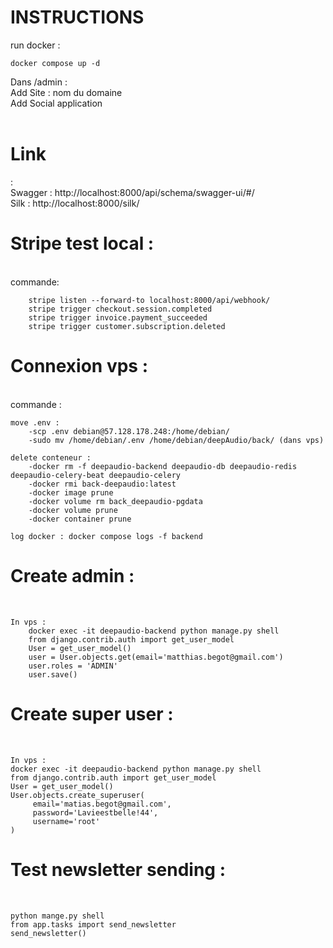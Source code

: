 <h1>INSTRUCTIONS</h1>
run docker :

    docker compose up -d

Dans /admin : <br>
Add Site : nom du domaine
<br>
Add Social application 
<br>
<br>
<h1>Link</h1> : <br>
Swagger : http://localhost:8000/api/schema/swagger-ui/#/ <br>
Silk : http://localhost:8000/silk/

<h1>Stripe test local :</h1><br>
    commande:

        stripe listen --forward-to localhost:8000/api/webhook/ 
        stripe trigger checkout.session.completed 
        stripe trigger invoice.payment_succeeded 
        stripe trigger customer.subscription.deleted 

<h1>Connexion vps :</h1><br>
    commande :

    move .env : 
        -scp .env debian@57.128.178.248:/home/debian/
        -sudo mv /home/debian/.env /home/debian/deepAudio/back/ (dans vps)

    delete conteneur : 
        -docker rm -f deepaudio-backend deepaudio-db deepaudio-redis deepaudio-celery-beat deepaudio-celery 
        -docker rmi back-deepaudio:latest
        -docker image prune
        -docker volume rm back_deepaudio-pgdata
        -docker volume prune
        -docker container prune
    
    log docker : docker compose logs -f backend

<h1>Create admin : </h1><br>

    In vps : 
        docker exec -it deepaudio-backend python manage.py shell
        from django.contrib.auth import get_user_model
        User = get_user_model()
        user = User.objects.get(email='matthias.begot@gmail.com')
        user.roles = 'ADMIN'
        user.save()

<h1>Create super user : </h1><br>

    In vps : 
    docker exec -it deepaudio-backend python manage.py shell
    from django.contrib.auth import get_user_model
    User = get_user_model()
    User.objects.create_superuser(
         email='matias.begot@gmail.com',
         password='Lavieestbelle!44',
         username='root'  
    )

<h1>Test newsletter sending : </h1><br>

    python mange.py shell
    from app.tasks import send_newsletter
    send_newsletter()
